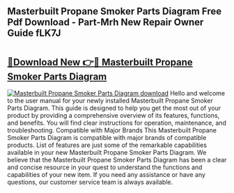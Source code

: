 ## Masterbuilt Propane Smoker Parts Diagram Free Pdf Download - Part-Mrh New Repair Owner Guide fLK7J

# <h2><a href="http://dfkwsbk.blite.top/?on=Masterbuilt+Propane+Smoker+Parts+Diagram">🔗Download New 👉🔴 Masterbuilt Propane Smoker Parts Diagram</a></h2>

[![Masterbuilt Propane Smoker Parts Diagram download](https://i.imgur.com/lujVjoI.png)](http://dfkwsbk.blite.top/?on=Masterbuilt+Propane+Smoker+Parts+Diagram)
Hello and welcome to the user manual for your newly installed Masterbuilt Propane Smoker Parts Diagram. This guide is designed to help you get the most out of your product by providing a comprehensive overview of its features, functions, and benefits. You will find clear instructions for operation, maintenance, and troubleshooting. Compatible with Major Brands This Masterbuilt Propane Smoker Parts Diagram is compatible with major brands of compatible products. List of features are just some of the remarkable capabilities available in your new Masterbuilt Propane Smoker Parts Diagram. We believe that the Masterbuilt Propane Smoker Parts Diagram has been a clear and concise resource in your quest to understand the functions and capabilities of your new item. If you need any assistance or have any questions, our customer service team is always available.
